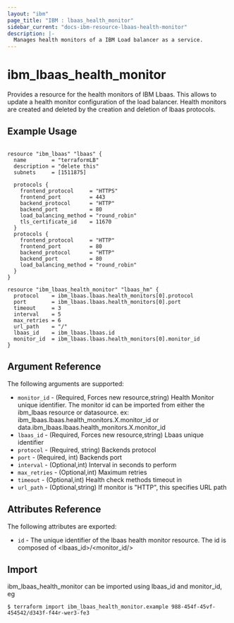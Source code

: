 ```yaml
---
layout: "ibm"
page_title: "IBM : lbaas_health_monitor"
sidebar_current: "docs-ibm-resource-lbaas-health-monitor"
description: |-
  Manages health monitors of a IBM Load balancer as a service.
---
```


# ibm\_lbaas\_health\_monitor

Provides a resource for the health monitors of IBM Lbaas. This allows to update a health monitor configuration of the load balancer. Health monitors are created and deleted by the creation and deletion of lbaas protocols.
 
## Example Usage

```hcl

resource "ibm_lbaas" "lbaas" {
  name        = "terraformLB"
  description = "delete this"
  subnets     = [1511875]

  protocols {
    frontend_protocol     = "HTTPS"
    frontend_port         = 443
    backend_protocol      = "HTTP"
    backend_port          = 80
    load_balancing_method = "round_robin"
    tls_certificate_id    = 11670
  }
  protocols {
    frontend_protocol     = "HTTP"
    frontend_port         = 80
    backend_protocol      = "HTTP"
    backend_port          = 80
    load_balancing_method = "round_robin"
  }
}

resource "ibm_lbaas_health_monitor" "lbaas_hm" {
  protocol    = ibm_lbaas.lbaas.health_monitors[0].protocol
  port        = ibm_lbaas.lbaas.health_monitors[0].port
  timeout     = 3
  interval    = 5
  max_retries = 6
  url_path    = "/"
  lbaas_id    = ibm_lbaas.lbaas.id
  monitor_id  = ibm_lbaas.lbaas.health_monitors[0].monitor_id
}

```

## Argument Reference

The following arguments are supported:

* `monitor_id` - (Required, Forces new resource,string) Health Monitor unique identifier. The monitor id can be imported from either the ibm_lbaas resource or datasource.
ex: ibm_lbaas.lbaas.health_monitors.X.monitor_id or data.ibm_lbaas.lbaas.health_monitors.X.monitor_id
* `lbaas_id` - (Required, Forces new resource,string) Lbaas unique identifier
* `protocol` - (Required, string) Backends protocol
* `port` - (Required, int) Backends port
* `interval` - (Optional,int) Interval in seconds to perform 
* `max_retries` - (Optional,int) Maximum retries
* `timeout` - (Optional,int) Health check methods timeout in 
* `url_path` - (Optional,string) If monitor is "HTTP", this specifies URL path

## Attributes Reference

The following attributes are exported:

* `id` - The unique identifier of the lbaas health monitor resource. The id is composed of \<lbaas_id\>/\<monitor_id/>

## Import

ibm_lbaas_health_monitor can be imported using lbaas_id and monitor_id, eg

```
$ terraform import ibm_lbaas_health_monitor.example 988-454f-45vf-454542/d343f-f44r-wer3-fe3